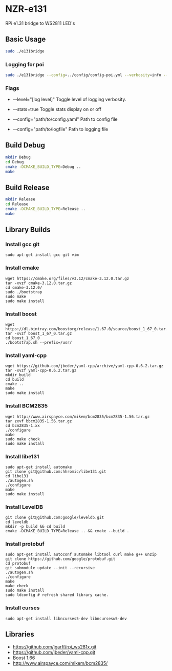 # NZR-e131

RPi e1.31 bridge to WS2811 LED's

## Basic Usage
```bash
sudo ./e131bridge
```

### Logging for poi 
```bash
sudo ./e131bridge --config=../config/config-poi.yml --verbosity=info --stats=true
```

### Flags

* --level="[log level]"
Toggle level of logging verbosity. 

* --stats=true
Toggle stats display on or off

* --config="path/to/config.yaml"
Path to config file

* --config="path/to/logfile"
Path to logging file



## Build Debug 
```bash
mkdir Debug
cd Debug
cmake -DCMAKE_BUILD_TYPE=Debug ..
make
```

## Build Release 
```bash
mkdir Release
cd Release
cmake -DCMAKE_BUILD_TYPE=Release ..
make
```

## Library Builds
### Install gcc git
    sudo apt-get install gcc git vim

### Install cmake
    wget https://cmake.org/files/v3.12/cmake-3.12.0.tar.gz
    tar -xvzf cmake-3.12.0.tar.gz
    cd cmake-3.12.0/
    sudo ./bootstrap
    sudo make
    sudo make install

### Install boost
    wget https://dl.bintray.com/boostorg/release/1.67.0/source/boost_1_67_0.tar.gz
    tar -xvzf boost_1_67_0.tar.gz
    cd boost_1_67_0
    ./bootstrap.sh --prefix=/usr/

### Install yaml-cpp
    wget https://github.com/jbeder/yaml-cpp/archive/yaml-cpp-0.6.2.tar.gz
    tar -xvzf yaml-cpp-0.6.2.tar.gz
    mkdir build
    cd build
    cmake ..
    make
    sudo make install

### Install BCM2835
    wget http://www.airspayce.com/mikem/bcm2835/bcm2835-1.56.tar.gz
    tar zxvf bbcm2835-1.56.tar.gz
    cd bcm2835-1.xx
    ./configure
    make
    sudo make check
    sudo make install

### Install libe131
    sudo apt-get install automake
    git clone git@github.com:hhromic/libe131.git
    cd libe131
    ./autogen.sh
    ./configure
    make
    sudo make install

### Install LevelDB
    git clone git@github.com:google/leveldb.git
    cd leveldb
    mkdir -p build && cd build
    cmake -DCMAKE_BUILD_TYPE=Release .. && cmake --build .

### Install protobuf
    sudo apt-get install autoconf automake libtool curl make g++ unzip
    git clone https://github.com/google/protobuf.git
    cd protobuf
    git submodule update --init --recursive
    ./autogen.sh
    ./configure
    make
    make check
    sudo make install
    sudo ldconfig # refresh shared library cache.

### Install curses
    sudo apt-get install libncurses5-dev libncursesw5-dev

## Libraries
* https://github.com/jgarff/rpi_ws281x.git
* https://github.com/jbeder/yaml-cpp.git
* Boost 1.66
* http://www.airspayce.com/mikem/bcm2835/
